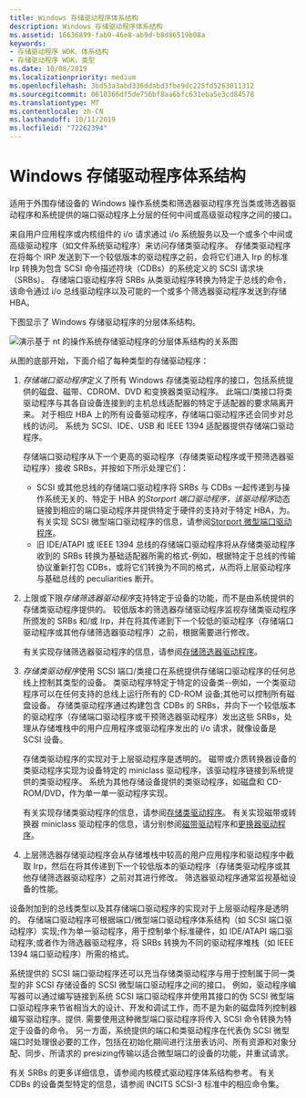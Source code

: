 ```yaml
---
title: Windows 存储驱动程序体系结构
description: Windows 存储驱动程序体系结构
ms.assetid: 16636899-fab9-46e8-ab9d-b8d86519b08a
keywords:
- 存储驱动程序 WDK、体系结构
- 存储驱动程序 WDK，类型
ms.date: 10/08/2019
ms.localizationpriority: medium
ms.openlocfilehash: 3bd53a3abd336ddabd3fbe9dc225fd5263011312
ms.sourcegitcommit: 0610366df5de756bf8aa6bfc631eba5e3cd84578
ms.translationtype: MT
ms.contentlocale: zh-CN
ms.lasthandoff: 10/11/2019
ms.locfileid: "72262394"
---
```

# <a name="windows-storage-driver-architecture"></a>Windows 存储驱动程序体系结构

适用于外围存储设备的 Windows 操作系统类和筛选器驱动程序充当类或筛选器驱动程序和系统提供的端口驱动程序上分层的任何中间或高级驱动程序之间的接口。

来自用户应用程序或内核组件的 i/o 请求通过 i/o 系统服务以及一个或多个中间或高级驱动程序（如文件系统驱动程序）来访问存储类驱动程序。 存储类驱动程序在将每个 IRP 发送到下一个较低版本的驱动程序之前，会将它们进入 Irp 的标准 Irp 转换为包含 SCSI 命令描述符块（CDBs）的系统定义的 SCSI 请求块（SRBs）。 存储端口驱动程序将 SRBs 从类驱动程序转换为特定于总线的命令，该命令通过 i/o 总线驱动程序以及可能的一个或多个筛选器驱动程序发送到存储 HBA。

下图显示了 Windows 存储驱动程序的分层体系结构。

![演示基于 nt 的操作系统存储驱动程序的分层体系结构的关系图](images/kg201-1.png)

从图的底部开始，下面介绍了每种类型的存储驱动程序：

1. *存储端口驱动程序*定义了所有 Windows 存储类驱动程序的接口，包括系统提供的磁盘、磁带、CDROM、DVD 和变换器类驱动程序。 此端口/类接口将类驱动程序与其各自设备连接到的主机总线适配器的特定于适配器的要求隔离开来。 对于相应 HBA 上的所有设备驱动程序，存储端口驱动程序还会同步对总线的访问。 系统为 SCSI、IDE、USB 和 IEEE 1394 适配器提供存储端口驱动程序。

    存储端口驱动程序从下一个更高的驱动程序（存储类驱动程序或干预筛选器驱动程序）接收 SRBs，并按如下所示处理它们：

    - SCSI 或其他总线的存储端口驱动程序将 SRBs 与 CDBs 一起传递到与操作系统无关的、特定于 HBA 的*Storport 端口驱动程序，该驱动程序*动态链接到相应的端口驱动程序并提供特定于硬件的支持对于特定 HBA，为。 有关实现 SCSI 微型端口驱动程序的信息，请参阅[Storport 微型端口驱动程序](storport-miniport-drivers.md)。
    - 旧 IDE/ATAPI 或 IEEE 1394 总线的存储端口驱动程序将从存储类驱动程序收到的 SRBs 转换为基础适配器所需的格式-例如，根据特定于总线的传输协议重新打包 CDBs，或将它们转换为不同的格式，从而将上层驱动程序与基础总线的 peculiarities 断开。

2. 上限或下限*存储筛选器驱动程序*支持特定于设备的功能，而不是由系统提供的存储类驱动程序提供的。 较低版本的筛选器存储驱动程序监视存储类驱动程序所颁发的 SRBs 和/或 Irp，并在将其传递到下一个较低的驱动程序（存储端口驱动程序或其他存储筛选器驱动程序）之前，根据需要进行修改。

    有关实现存储筛选器驱动程序的信息，请参阅[存储筛选器驱动程序](storage-filter-drivers.md)。

3. *存储类驱动程序*使用 SCSI 端口/类接口在系统提供存储端口驱动程序的任何总线上控制其类型的设备。 类驱动程序特定于特定的设备类--例如，一个类驱动程序可以在任何支持的总线上运行所有的 CD-ROM 设备;其他可以控制所有磁盘设备。 存储类驱动程序通过构建包含 CDBs 的 SRBs，并向下一个较低版本的驱动程序（存储端口驱动程序或干预筛选器驱动程序）发出这些 SRBs，处理从存储堆栈中的用户应用程序或驱动程序发出的 i/o 请求，就像设备是 SCSI 设备。

    存储类驱动程序的实现对于上层驱动程序是透明的。 磁带或介质转换器设备的类驱动程序实现为设备特定的 miniclass 驱动程序，该驱动程序链接到系统提供的类驱动程序。 系统为其他存储设备提供的类驱动程序，如磁盘和 CD-ROM/DVD，作为单一单一驱动程序实现。

    有关实现存储类驱动程序的信息，请参阅[存储类驱动程序](storage-class-drivers.md)。 有关实现磁带或转换器 miniclass 驱动程序的信息，请分别参阅[磁带驱动](tape-drivers-overview.md)程序和[更换器驱动程序](changer-drivers.md)。

4. 上层筛选器存储驱动程序会从存储堆栈中较高的用户应用程序和驱动程序中截取 Irp，然后在将其传递到下一个较低版本的驱动程序（存储类驱动程序或其他存储筛选器驱动程序）之前对其进行修改。 筛选器驱动程序通常监视基础设备的性能。

设备附加到的总线类型以及其存储端口驱动程序的实现对于上层驱动程序是透明的。 存储端口驱动程序可根据端口/微型端口驱动程序体系结构（如 SCSI 端口驱动程序）实现;作为单一驱动程序，用于控制单个标准硬件，如 IDE/ATAPI 端口驱动程序;或者作为筛选器驱动程序，将 SRBs 转换为不同的驱动程序堆栈（如 IEEE 1394 端口驱动程序）所需的格式。

系统提供的 SCSI 端口驱动程序还可以充当存储类驱动程序与用于控制属于同一类型的非 SCSI 存储设备的 SCSI 微型端口驱动程序之间的接口。 例如，驱动程序编写器可以通过编写链接到系统 SCSI 端口驱动程序并使用其接口的伪 SCSI 微型端口驱动程序来节省相当大的设计、开发和调试工作，而不是为新的磁盘阵列控制器编写驱动程序。提供. 需要使用这种微型端口驱动程序将传入 SCSI 命令转换为特定于设备的命令。 另一方面，系统提供的端口和类驱动程序在代表伪 SCSI 微型端口时处理很必要的工作，包括在初始化期间进行注册表访问、所有资源和对象分配、同步、所请求的 presizing传输以适合微型端口的设备的功能，并重试请求。

有关 SRBs 的更多详细信息，请参阅内核模式驱动程序体系结构参考。 有关 CDBs 的设备类型特定的信息，请参阅 INCITS SCSI-3 标准中的相应命令集。
